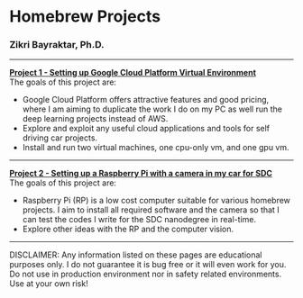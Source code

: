# **Homebrew Projects** 
### Zikri Bayraktar, Ph.D.
---

[**Project 1 - Setting up Google Cloud Platform Virtual Environment**](./Project_01/README.md) 
<br>
The goals of this project are:
* Google Cloud Platform offers attractive features and good pricing, where I am aiming to duplicate the work I do on my PC as well run the deep learning projects instead of AWS.
* Explore and exploit any useful cloud applications and tools for self driving car projects.
* Install and run two virtual machines, one cpu-only vm, and one gpu vm.
   
---

[**Project 2 - Setting up a Raspberry Pi with a camera in my car for SDC**](./Project_02/README.md)
<br>
The goals of this project are:
* Raspberry Pi (RP) is a low cost computer suitable for various homebrew projects. I aim to install all required software and the camera so that I can test the codes I write for the SDC nanodegree in real-time.
* Explore other ideas with the RP and the computer vision.

---
DISCLAIMER:  Any information listed on these pages are educational purposes only. I do not guarantee it is bug free or it will even work for
you. Do not use in production environment nor in safety related environments. Use at your own risk!